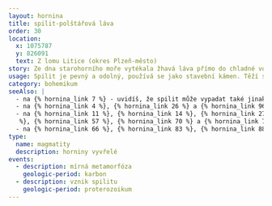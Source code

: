 ```yaml
---
layout: hornina
title: spilit-polštářová láva
order: 30
location:
  x: 1075787
  y: 826091
  text: Z lomu Litice (okres Plzeň-město)
story: Ze dna starohorního moře vytékala žhavá láva přímo do chladné vody. Na povrchu se ochlazovala tak prudce, že z ní vznikalo sklo. Z lávy se tvořily bochníky (polštáře) se skleněnou kůrou na povrchu a žhavým vnitřkem, který chladl o něco pomaleji.  Při chladnutí láva reagovala s mořskou vodou. Pravděpodobně proto vznikly typy živců, které obsahují hodně sodíku (ten je součástí soli, rozpuštěné v mořské vodě). Později bylo při kadomském vrásnění mořské dno vyzvednuto. Ještě později při variském vrásnění byly horniny znovu stlačeny a mírně zahřáty. Uspořádání krystalů se trochu změnilo a vznikly některé nové minerály. Jednotlivé "polštáře" jsou stále dobře vidět, přestože sklo na jejich povrchu se přeměnilo v druhotné minerály.
usage: Spilit je pevný a odolný, používá se jako stavební kámen. Těží se v lomu, drtí se na menší kousky, které se pak třídí podle velikosti. Přidává se do betonových a asfaltových směsí pro stavební účely. 
category: bohemikum
seeAlso: |
  - na {% hornina_link 7 %} - uvidíš, že spilit může vypadat také jinak
  - na {% hornina_link 4 %}, {% hornina_link 26 %} a {% hornina_link 96 %} - uvidíš, že z lávy podobného chemického složení může vzniknout hornina, která vypadá úplně jinak, pokud láva utuhne na souši a ne na mořském dně
  - na {% hornina_link 11 %}, {% hornina_link 14 %}, {% hornina_link 27 %}, {% hornina_link 30 %}, {% hornina_link 37 %}, {% hornina_link 38
   %}, {% hornina_link 57 %}, {% hornina_link 70 %} a {% hornina_link 78 %} - uvidíš, že výlevné vyvřeliny vznikaly v různých obdobích a v různých prostředích a že mohou mít mnoho podob
  - na {% hornina_link 66 %}, {% hornina_link 83 %}, {% hornina_link 88 %} a {% hornina_link 95 %} - uvidíš, jak vypadají kameny, které se mi kdysi podobaly a prošly silnou metamorfózou 
type:
  name: magmatity
  description: horniny vyvřelé
events:
  - description: mírná metamorfóza
    geologic-period: karbon
  - description: vznik spilitu
    geologic-period: proterozoikum
---
```



